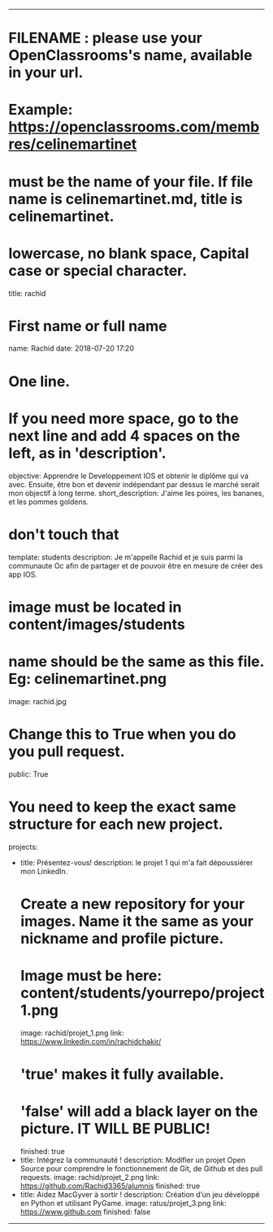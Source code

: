 

---

# FILENAME : please use your OpenClassrooms's name, available in your url.
# Example: https://openclassrooms.com/membres/celinemartinet
# must be the name of your file. If file name is celinemartinet.md, title is celinemartinet.
# lowercase, no blank space, Capital case or special character.
title: rachid

# First name or full name
name: Rachid
date: 2018-07-20 17:20

# One line.
# If you need more space, go to the next line and add 4 spaces on the left, as in 'description'.
objective: Apprendre le Developpement IOS et obtenir le diplôme qui va avec. Ensuite, être bon et devenir indépendant par dessus le marché serait mon objectif à long terme.
short_description: J'aime les poires, les bananes, et les pommes goldens.

# don't touch that
template: students
description:
  Je m'appelle Rachid et je suis parmi la communaute Oc afin de partager et de pouvoir être en mesure de créer des app IOS. 

# image must be located in content/images/students
# name should be the same as this file. Eg: celinemartinet.png
image: rachid.jpg

# Change this to True when you do you pull request.
public: True

# You need to keep the exact same structure for each new project.
projects:
  - title: Présentez-vous!
    description: le projet 1 qui m'a fait dépoussiérer mon LinkedIn.
    # Create a new repository for your images. Name it the same as your nickname and profile picture.
    # Image must be here: content/students/yourrepo/project1.png
    image: rachid/projet_1.png
    link: https://www.linkedin.com/in/rachidchakir/
    # 'true' makes it fully available.
    # 'false' will add a black layer on the picture. IT WILL BE PUBLIC!
    finished: true
  - title: Intégrez la communauté !
    description: Modifier un projet Open Source pour comprendre le fonctionnement de Git, de Github et des pull requests. 
    image: rachid/projet_2.png
    link: https://github.com/Rachid3365/alumnis
    finished: true
  - title: Aidez MacGyver à sortir !
    description: Création d’un jeu développé en Python et utilisant PyGame.
    image: ratus/projet_3.png
    link: https://www.github.com
    finished: false
---
